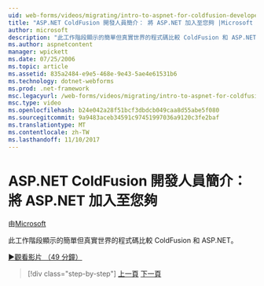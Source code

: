 ```yaml
---
uid: web-forms/videos/migrating/intro-to-aspnet-for-coldfusion-developers-adding-aspnet-to-your-repertoire
title: "ASP.NET ColdFusion 開發人員簡介： 將 ASP.NET 加入至您夠 |Microsoft 文件"
author: microsoft
description: "此工作階段顯示的簡單但真實世界的程式碼比較 ColdFusion 和 ASP.NET。"
ms.author: aspnetcontent
manager: wpickett
ms.date: 07/25/2006
ms.topic: article
ms.assetid: 835a2484-e9e5-468e-9e43-5ae4e61531b6
ms.technology: dotnet-webforms
ms.prod: .net-framework
msc.legacyurl: /web-forms/videos/migrating/intro-to-aspnet-for-coldfusion-developers-adding-aspnet-to-your-repertoire
msc.type: video
ms.openlocfilehash: b24e042a28f51bcf3dbdcb049caa8d55abe5f080
ms.sourcegitcommit: 9a9483aceb34591c97451997036a9120c3fe2baf
ms.translationtype: MT
ms.contentlocale: zh-TW
ms.lasthandoff: 11/10/2017
---
```

<a name="intro-to-aspnet-for-coldfusion-developers-adding-aspnet-to-your-repertoire"></a>ASP.NET ColdFusion 開發人員簡介： 將 ASP.NET 加入至您夠
====================
由[Microsoft](https://github.com/microsoft)

此工作階段顯示的簡單但真實世界的程式碼比較 ColdFusion 和 ASP.NET。

[&#9654;觀看影片 （49 分鐘）](https://channel9.msdn.com/Blogs/ASP-NET-Site-Videos/intro-to-aspnet-for-coldfusion-developers-adding-aspnet-to-your-repertoire)

>[!div class="step-by-step"]
[上一頁](intro-to-aspnet-for-jsp-developers-building-applications.md)
[下一頁](introduction-to-aspnet-for-coldfusion-developers-building-an-aspnet-application.md)
